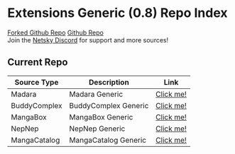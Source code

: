 # Extensions Generic (0.8) Repo Index

[Forked Github Repo](https://github.com/TheNetsky/extensions-generic-0.8)
[Github Repo](https://github.com/Ivanmatthew/netsky-fork-generic)
<br>
Join the [Netsky Discord](https://discord.gg/rmf6jQpMU9) for support and more sources!

## Current Repo

| Source Type | Description |          Link |
| ---        |    ----   |         --- |
| Madara      | Madara Generic      | [Click me!](https://ivanmatthew.github.io/netsky-fork-generic/madara/)    |
| BuddyComplex      | BuddyComplex Generic      | [Click me!](https://ivanmatthew.github.io/netsky-fork-generic/buddycomplex/)    |
| MangaBox      | MangaBox Generic      | [Click me!](https://ivanmatthew.github.io/netsky-fork-generic/mangabox/)    |
| NepNep      | NepNep Generic      | [Click me!](https://ivanmatthew.github.io/netsky-fork-generic/nepnep/)    |
| MangaCatalog      | MangaCatalog Generic      | [Click me!](https://ivanmatthew.github.io/netsky-fork-generic/mangacatalog/)    |
